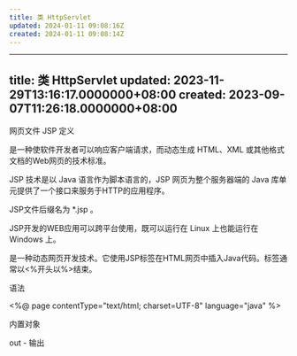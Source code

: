 ```yaml
---
title: 类 HttpServlet
updated: 2024-01-11 09:08:16Z
created: 2024-01-11 09:08:14Z
---
```


---
title: 类 HttpServlet
updated: 2023-11-29T13:16:17.0000000+08:00
created: 2023-09-07T11:26:18.0000000+08:00
---

网页文件 JSP
定义

是一种使软件开发者可以响应客户端请求，而动态生成 HTML、XML 或其他格式文档的Web网页的技术标准。

JSP 技术是以 Java 语言作为脚本语言的，JSP 网页为整个服务器端的 Java 库单元提供了一个接口来服务于HTTP的应用程序。

JSP文件后缀名为 \*.jsp 。

JSP开发的WEB应用可以跨平台使用，既可以运行在 Linux 上也能运行在 Windows 上。

是一种动态网页开发技术。它使用JSP标签在HTML网页中插入Java代码。标签通常以\<%开头以%\>结束。

语法

\<%@ page contentType="text/html; charset=UTF-8" language="java" %\>

内置对象

out - 输出
